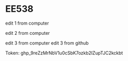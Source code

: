 # EE538


edit 1 from computer

edit 2 from computer

edit 3 from computer
edit 3 from github

Token: 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
